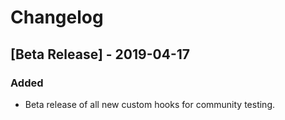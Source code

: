 # Changelog

## [Beta Release] - 2019-04-17
### Added
- Beta release of all new custom hooks for community testing.